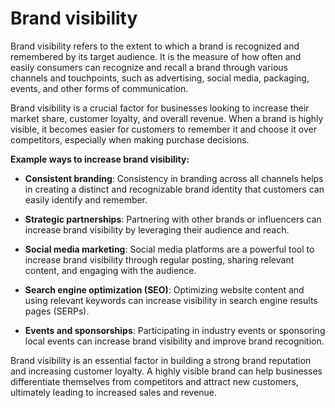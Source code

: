 # Brand visibility

Brand visibility refers to the extent to which a brand is recognized and remembered by its target audience. It is the measure of how often and easily consumers can recognize and recall a brand through various channels and touchpoints, such as advertising, social media, packaging, events, and other forms of communication.

Brand visibility is a crucial factor for businesses looking to increase their market share, customer loyalty, and overall revenue. When a brand is highly visible, it becomes easier for customers to remember it and choose it over competitors, especially when making purchase decisions.

**Example ways to increase brand visibility:**

* **Consistent branding**: Consistency in branding across all channels helps in creating a distinct and recognizable brand identity that customers can easily identify and remember.

* **Strategic partnerships**: Partnering with other brands or influencers can increase brand visibility by leveraging their audience and reach.

* **Social media marketing**: Social media platforms are a powerful tool to increase brand visibility through regular posting, sharing relevant content, and engaging with the audience.

* **Search engine optimization (SEO)**: Optimizing website content and using relevant keywords can increase visibility in search engine results pages (SERPs).

* **Events and sponsorships**: Participating in industry events or sponsoring local events can increase brand visibility and improve brand recognition.

Brand visibility is an essential factor in building a strong brand reputation and increasing customer loyalty. A highly visible brand can help businesses differentiate themselves from competitors and attract new customers, ultimately leading to increased sales and revenue.
